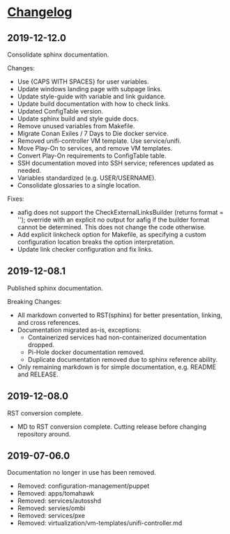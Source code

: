 # [Changelog][3g]

## 2019-12-12.0
Consolidate sphinx documentation.

Changes:
* Use {CAPS WITH SPACES} for user variables.
* Update windows landing page with subpage links.
* Update style-guide with variable and link guidance.
* Update build documentation with how to check links.
* Updated ConfigTable version.
* Update sphinx build and style guide docs.
* Remove unused variables from Makefile.
* Migrate Conan Exiles / 7 Days to Die docker service.
* Removed unifi-controller VM template. Use service/unifi.
* Move Play-On to services, and remove VM templates.
* Convert Play-On requirements to ConfigTable table.
* SSH documentation moved into SSH service; references updated as needed.
* Variables standardized (e.g. USER/USERNAME).
* Consolidate glossaries to a single location.

Fixes:
* aafig does not support the CheckExternalLinksBuilder (returns
  format = ''); override with an explicit no output for aafig if
  the builder format cannot be determined. This does not change the
  code otherwise.
* Add explicit linkcheck option for Makefile, as specifying a custom
  configuration location breaks the option interpretation.
* Update link checker configuration and fix links.

## 2019-12-08.1
Published sphinx documentation.

Breaking Changes:
* All markdown converted to RST(sphinx) for better presentation, linking,
  and cross references.
* Documentation migrated as-is, exceptions:
  * Containerized services had non-containerized documentation dropped.
  * Pi-Hole docker documentation removed.
  * Duplicate documentation removed due to sphinx reference ability.
* Only remaining markdown is for simple documentation, e.g. README and RELEASE.

## 2019-12-08.0
RST conversion complete.

* MD to RST conversion complete. Cutting release before changing repository around.

## 2019-07-06.0
Documentation no longer in use has been removed.

* Removed: configuration-management/puppet
* Removed: apps/tomahawk
* Removed: services/autosshd
* Removed: servies/ombi
* Removed: services/pxe
* Removed: virtualization/vm-templates/unifi-controller.md

[3g]: https://keepachangelog.com/en/1.0.0/
